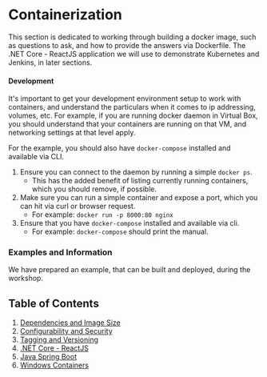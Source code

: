 # Containerization

This section is dedicated to working through building a docker image, such as questions to ask, and how to provide the answers via Dockerfile. The .NET Core - ReactJS application we will use to demonstrate Kubernetes and Jenkins, in later sections.

#### Development

It's important to get your development environment setup to work with containers, and understand the particulars when it comes to ip addressing, volumes, etc. For example, if you are running docker daemon in Virtual Box, you should understand that your containers are running on that VM, and networking settings at that level apply.

For the example, you should also have `docker-compose` installed and available via CLI.

1. Ensure you can connect to the daemon by running a simple `docker ps`.
   - This has the added benefit of listing currently running containers, which you should remove, if possible.
2. Make sure you can run a simple container and expose a port, which you can hit via curl or browser request.
   - For example: `docker run -p 8000:80 nginx`
3. Ensure that you have `docker-compose` installed and available via cli.
   - For example: `docker-compose` should print the manual.

### Examples and Information

We have prepared an example, that can be built and deployed, during the workshop.

## Table of Contents
1. [Dependencies and Image Size](01_dependencies_and_image_size.md)
2. [Configurability and Security](02_configurability_and_security.md)
3. [Tagging and Versioning](03_tagging_versioning.md)
4. [.NET Core - ReactJS](04_netcore_react.md)
5. [Java Spring Boot](05_java_spring.md)
6. [Windows Containers](06_windows.md)